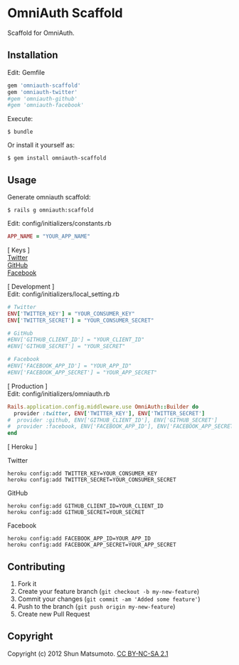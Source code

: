# OmniAuth Scaffold

Scaffold for OmniAuth.

## Installation

Edit: Gemfile

```ruby
gem 'omniauth-scaffold'
gem 'omniauth-twitter'
#gem 'omniauth-github'
#gem 'omniauth-facebook'
```

Execute:

    $ bundle

Or install it yourself as:

    $ gem install omniauth-scaffold

## Usage

Generate omniauth scaffold:

    $ rails g omniauth:scaffold

Edit: config/initializers/constants.rb

```ruby
APP_NAME = "YOUR_APP_NAME"
```

[ Keys ]  
<a href="https://dev.twitter.com/apps/new" target="_blank">Twitter</a>  
<a href="https://github.com/account/applications/new" target="_blank">GitHub</a>  
<a href="https://developers.facebook.com/apps" target="_blank">Facebook</a>  

[ Development ]  
Edit: config/initializers/local_setting.rb

```ruby
# Twitter
ENV['TWITTER_KEY'] = "YOUR_CONSUMER_KEY"
ENV['TWITTER_SECRET'] = "YOUR_CONSUMER_SECRET"

# GitHub
#ENV['GITHUB_CLIENT_ID'] = "YOUR_CLIENT_ID"
#ENV['GITHUB_SECRET'] = "YOUR_SECRET"

# Facebook
#ENV['FACEBOOK_APP_ID'] = "YOUR_APP_ID"
#ENV['FACEBOOK_APP_SECRET'] = "YOUR_APP_SECRET"
```

[ Production ]  
Edit: config/initializers/omniauth.rb

```ruby
Rails.application.config.middleware.use OmniAuth::Builder do
  provider :twitter, ENV['TWITTER_KEY'], ENV['TWITTER_SECRET']
#  provider :github, ENV['GITHUB_CLIENT_ID'], ENV['GITHUB_SECRET']
#  provider :facebook, ENV['FACEBOOK_APP_ID'], ENV['FACEBOOK_APP_SECRET']
end
```

[ Heroku ]

Twitter

    heroku config:add TWITTER_KEY=YOUR_CONSUMER_KEY
    heroku config:add TWITTER_SECRET=YOUR_CONSUMER_SECRET

GitHub

    heroku config:add GITHUB_CLIENT_ID=YOUR_CLIENT_ID
    heroku config:add GITHUB_SECRET=YOUR_SECRET

Facebook

    heroku config:add FACEBOOK_APP_ID=YOUR_APP_ID
    heroku config:add FACEBOOK_APP_SECRET=YOUR_APP_SECRET

## Contributing

1. Fork it
2. Create your feature branch (`git checkout -b my-new-feature`)
3. Commit your changes (`git commit -am 'Added some feature'`)
4. Push to the branch (`git push origin my-new-feature`)
5. Create new Pull Request

## Copyright

Copyright (c) 2012 Shun Matsumoto. <a href="http://creativecommons.org/licenses/by-nc-sa/2.1/jp/" target="_blank">CC BY-NC-SA 2.1</a>
